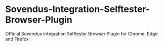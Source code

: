 # Sovendus-Integration-Selftester-Browser-Plugin
Official Sovendus Integration Selftester Browser Plugin for Chrome, Edge and Firefox
